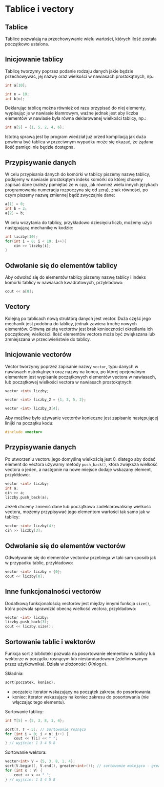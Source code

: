 # Tablice i vectory
## Tablice
Tablice pozwalają na przechowywanie wielu wartości, których ilość została początkowo ustalona.
## Inicjowanie tablicy
Tablicę tworzymy poprzez podanie rodzaju danych jakie będzie przechowywać, jej nazwy oraz wielkości w nawiasach prostokątnych, np.:
```cpp
int a[10];

int n = 10;
int b[n];
```
Deklarując tablicę można również od razu przypisać do niej elementy, wypisując je w nawiasie klamrowym, ważne jednak jest aby liczba elementów w nawiasie była równa deklarowanej wielkości tablicy, np.:
```cpp
int a[5] = {1, 5, 2, 4, 6};
```
Istotną sprawą jest by program wiedział już przed kompilacją jak duża powinna być tablica w przeciwnym wypadku może się okazać, że żądana ilość pamięci nie będzie dostępna.
## Przypisywanie danych
W celu przypisania danych do komórki w tablicy piszemy nazwę tablicy, podajemy w nawiasie prostokątym indeks komórki do której chcemy zapisać dane (należy pamiętać że w cpp, jak również wielu innych językach programowania numeracja rozpoczyna się od zera), znak równości, po czym piszemy nazwę zmiennej bądź zwyczajnie dane:
```cpp
a[1] = 0;
int b = 2;
a[2] = b;
```
W celu wczytania do tablicy, przykładowo dziesięciu liczb, możemy użyć następującą mechanikę w kodzie:
```cpp
int liczby[10];
for(int i = 0; i < 10; i++){
    cin >> liczby[i];
}
``` 
## Odwołanie się do elementów tablicy
Aby odwołać się do elementów tablicy piszemy nazwę tablicy i indeks komórki tablicy w nawiasach kwadratowych, przykładowo: 
```cpp
cout << a[0];
```
## Vectory
Kolejną po tablicach nową struktórą danych jest vector. Duża część jego mechanik jest podobna do tablicy, jednak zawiera trochę nowych elementów. Główną zaletą vectorów jest brak konieczności określania ich początkowej wielkości. Ilość elementów vectora może być zwiększana lub zmniejszana w przeciwieństwie do tablicy. 
## Inicjowanie vectorów
Vector tworzymy poprzez zapisanie nazwy `vector`, typu danych w nawiasach ostrokątnych oraz nazwy na końcu, po której opcjonalnym elementem jest wypisanie początkowych elementów vectora w nawiasach, lub początkowej wielkości vectora w nawiasach prostokątnych:
```cpp
vector <int> liczby;

vector <int> liczby_2 = {1, 3, 5, 2};

vector <int> liczby_3[4];
```
Aby możliwe było używanie vectorów konieczne jest zapisanie następującej linijki na początku kodu:
```cpp
#include <vector>
```
## Przypisywanie danych
Po utworzeniu vectoru jego domyślną wielkością jest 0, dlatego aby dodać element do vectora używamy metody `push_back()`, która zwiększa wielkość vectora o jeden, a następnie na nowe miejsce dodaje wskazany element, przykłdowo:
```cpp
vector <int> liczby;
int a;
cin >> a;
liczby.push_back(a);
```
Jeżeli chcemy zmienić dane lub początkowo zadeklarowaliśmy wielkość vectora, możemy przypisywać jego elementom wartości tak samo jak w tablicy:
```cpp
vector <int> liczby(4);
cin >> liczby[3]; 
```
## Odwołanie się do elementów vectorów
Odwoływanie się do elementów vectorów przebiega w taki sam sposób jak w przypadku tablic, przykładowo:
```cpp
vector <int> liczby = {0};
cout << liczby[0];
```
## Inne funkcjonalności vectorów
Dodatkową funkcjonalością vectorów jest między innymi funkcja `size()`, która pozwala sprawdzić obecną wielkość vectora, przykładowo:
```cpp
vector <int> liczby;
liczby.push_back(3);
cout << liczby.size();
```

## Sortowanie tablic i wektorów

Funkcja sort z biblioteki <algorithm> pozwala na posortowanie elementów w tablicy lub wektorze w porządku rosnącym lub niestandardowym (zdefiniowanym przez użytkownika). Działa w złożoności $O(n \log n)$.

Składnia:

```cpp
sort(poczatek, koniec);
```

- poczatek: iterator wskazujący na początek zakresu do posortowania.
- koniec: iterator wskazujący na koniec zakresu do posortowania (nie włączając tego elementu).

Sortowanie tablicy:

```cpp
int T[5] = {5, 3, 8, 1, 4};

sort(T, T + 5); // Sortowanie rosnąco
for (int i = 0; i < n; i++) {
    cout << T[i] << " ";
} // wyjście: 1 3 4 5 8
```

Sortowanie wektora:

```cpp
vector<int> V = {5, 3, 8, 1, 4};
sort(V.begin(), V.end(), greater<int>()); // sortowanie malejąco - greater<int>()
for (int x : V) {
    cout << x << " ";
} // wyjście: 1 3 4 5 8
```